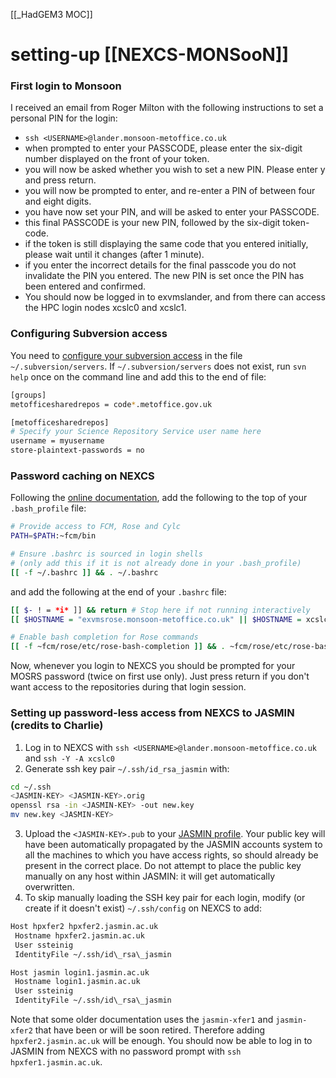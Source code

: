 [[_HadGEM3 MOC]]

# setting-up [[NEXCS-MONSooN]]
### First login to Monsoon
I received an email from Roger Milton with the following instructions to set a personal PIN for the login:
- `ssh <USERNAME>@lander.monsoon-metoffice.co.uk`
- when prompted to enter your PASSCODE, please enter the six-digit number displayed on the front of your token.
- you will now be asked whether you wish to set a new PIN. Please enter y and press return.
- you will now be prompted to enter, and re-enter a PIN of between four and eight digits.
- you have now set your PIN, and will be asked to enter your PASSCODE.
- this final PASSCODE is your new PIN, followed by the six-digit token-code.
- if the token is still displaying the same code that you entered initially, please wait until it changes (after 1 minute).
- if you enter the incorrect details for the final passcode you do not invalidate the PIN you entered. The new PIN is set once the PIN has been entered and confirmed.
- You should now be logged in to exvmslander, and from there can access the HPC login nodes xcslc0 and xcslc1.

### Configuring Subversion access
You need to [configure your subversion access](https://code.metoffice.gov.uk/trac/home/wiki/FAQ) in the file `~/.subversion/servers`. If `~/.subversion/servers` does not exist, run `svn help` once on the command line and add this to the end of file:
```bash
[groups]
metofficesharedrepos = code*.metoffice.gov.uk

[metofficesharedrepos]
# Specify your Science Repository Service user name here
username = myusername
store-plaintext-passwords = no
```

### Password caching on NEXCS
Following the [online documentation](https://code.metoffice.gov.uk/trac/home/wiki/AuthenticationCaching#Monsoon), add the following to the top of your `.bash_profile` file:

```bash
# Provide access to FCM, Rose and Cylc
PATH=$PATH:~fcm/bin

# Ensure .bashrc is sourced in login shells
# (only add this if it is not already done in your .bash_profile)
[[ -f ~/.bashrc ]] && . ~/.bashrc
```

and add the following at the end of your `.bashrc` file:

```bash
[[ $- ! = *i* ]] && return # Stop here if not running interactively
[[ $HOSTNAME = "exvmsrose.monsoon-metoffice.co.uk" || $HOSTNAME = xcslc* ]] && . ~fcm/bin/mosrs-setup-gpg-agent

# Enable bash completion for Rose commands
[[ -f ~fcm/rose/etc/rose-bash-completion ]] && . ~fcm/rose/etc/rose-bash-completion
```

Now, whenever you login to NEXCS you should be prompted for your MOSRS password (twice on first use only). Just press return if you don't want access to the repositories during that login session.

### Setting up password-less access from NEXCS to JASMIN (credits to Charlie)
1. Log in to NEXCS with `ssh <USERNAME>@lander.monsoon-metoffice.co.uk` and `ssh -Y -A xcslc0`
2. Generate ssh key pair `~/.ssh/id_rsa_jasmin` with:
```bash
cd ~/.ssh
<JASMIN-KEY> <JASMIN-KEY>.orig
openssl rsa -in <JASMIN-KEY> -out new.key
mv new.key <JASMIN-KEY>
```
3. Upload the `<JASMIN-KEY>.pub` to your [JASMIN profile](https://accounts.jasmin.ac.uk/account/profile/). Your public key will have been automatically propagated by the JASMIN accounts system to all the machines to which you have access rights, so should already be present in the correct place. Do not attempt to place the public key manually on any host within JASMIN: it will get automatically overwritten.
4. To skip manually loading the SSH key pair for each login, modify (or create if it doesn't exist) `~/.ssh/config` on NEXCS to add:
```bash   
Host hpxfer2 hpxfer2.jasmin.ac.uk
 Hostname hpxfer2.jasmin.ac.uk
 User ssteinig
 IdentityFile ~/.ssh/id\_rsa\_jasmin

Host jasmin login1.jasmin.ac.uk
 Hostname login1.jasmin.ac.uk
 User ssteinig
 IdentityFile ~/.ssh/id\_rsa\_jasmin
```
Note that some older documentation uses the `jasmin-xfer1` and `jasmin-xfer2` that have been or will be soon retired. Therefore adding `hpxfer2.jasmin.ac.uk` will be enough. You should now be able to log in to JASMIN from NEXCS with no password prompt with `ssh hpxfer1.jasmin.ac.uk`.